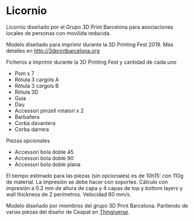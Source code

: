# Licornio

Licornio diseñado por el Grupo 3D Print Barcelona para asociaciones locales de personas con movilida reducida.

Modelo diseñado para imprimir durante la 3D Printing Fest 2019. Más detalles en http://3dprintbarcelona.org

Ficheros a imprimir durante la 3D Printing Fest y cantidad de cada uno
* Pom x 7
* Ròtula 3 cargols A
* Ròtula 3 cargols B
* Ròtula 3D
* Guia
* Dau
* Accessori pinzell rotatori x 2
* Barballera
* Corba davantera
* Corba darrera

Piezas opcionales
* Accessori bola doble 45
* Accessori bola doble 90
* Accessori bola doble plana

El tiempo estimado para las piezas (sin opcionales) es de 10h15' con 110g de material.
La impresión se debe hacer con soportes.
Cálculo con impresión a 0.2 mm de altura de capa y 4 capas de top y bottom layers y wall thickness de 2 perímetros. Velocidad 60 mm/s.

Modelo diseñado por miembros del grupo 3D Print Barcelona.
Partiendo de varias piezas del diseño de Ceapat en [Thingiverse](https://www.thingiverse.com/thing:2542267).
